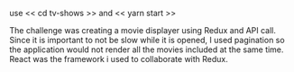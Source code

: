 use << cd tv-shows >> and << yarn start >>

The challenge was creating a movie displayer using Redux and API call. Since it is important to not be slow while it is opened, I used pagination so the application would not render all the movies included at the same time. React was the framework i used to collaborate with Redux. 
